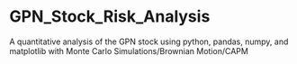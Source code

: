 # GPN_Stock_Risk_Analysis
A quantitative analysis of the GPN stock using python, pandas, numpy, and matplotlib with Monte Carlo Simulations/Brownian Motion/CAPM
